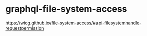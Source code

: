 # graphql-file-system-access

https://wicg.github.io/file-system-access/#api-filesystemhandle-requestpermission
